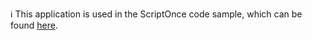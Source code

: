 :information_source: This application is used in the ScriptOnce code sample, which can be found [here](https://github.com/PerfectoCode/Samples/tree/master/Methods/ScriptOnce).